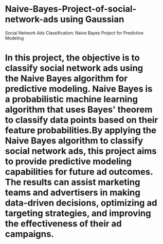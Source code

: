 # Naive-Bayes-Project-of-social-network-ads using Gaussian
Social Network Ads Classification: Naive Bayes Project for Predictive Modeling
# In this project, the objective is to classify social network ads using the Naive Bayes algorithm for predictive modeling. Naive Bayes is a probabilistic machine learning algorithm that uses Bayes' theorem to classify data points based on their feature probabilities.By applying the Naive Bayes algorithm to classify social network ads, this project aims to provide predictive modeling capabilities for future ad outcomes. The results can assist marketing teams and advertisers in making data-driven decisions, optimizing ad targeting strategies, and improving the effectiveness of their ad campaigns.

